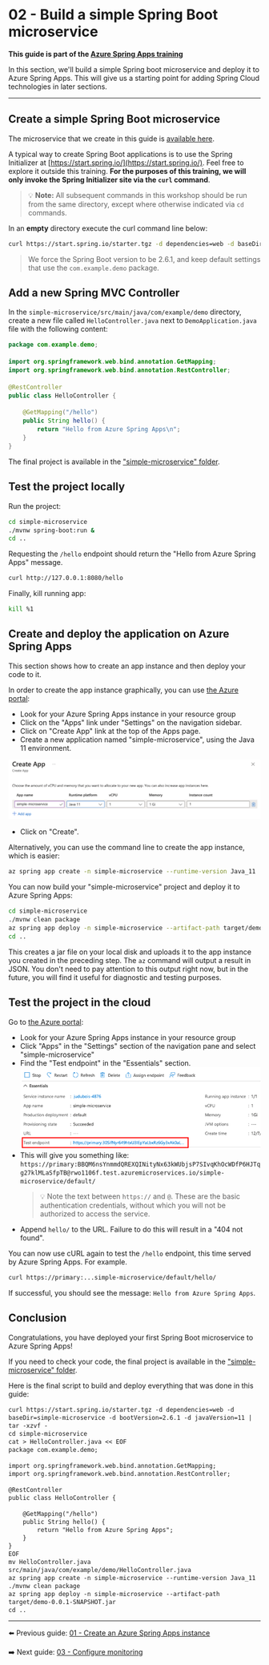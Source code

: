 # 02 - Build a simple Spring Boot microservice

__This guide is part of the [Azure Spring Apps training](../README.md)__

In this section, we'll build a simple Spring boot microservice and deploy it to Azure Spring Apps. This will give us a starting point for adding Spring Cloud technologies in later sections.

---

## Create a simple Spring Boot microservice

The microservice that we create in this guide is [available here](simple-microservice/).

A typical way to create Spring Boot applications is to use the Spring Initializer at  [https://start.spring.io/](https://start.spring.io/). Feel free to explore it outside this training. **For the purposes of this training, we will only invoke the Spring Initializer site via the `curl` command**.

>💡 __Note:__ All subsequent commands in this workshop should be run from the same directory, except where otherwise indicated via `cd` commands.

In an __empty__ directory execute the curl command line below:

```bash
curl https://start.spring.io/starter.tgz -d dependencies=web -d baseDir=simple-microservice -d bootVersion=2.6.1 -d javaVersion=11 | tar -xzvf -
```

> We force the Spring Boot version to be 2.6.1, and keep default settings that use the `com.example.demo` package.

## Add a new Spring MVC Controller

In the `simple-microservice/src/main/java/com/example/demo` directory, create a
new file  called `HelloController.java` next to `DemoApplication.java` file with
the following content:

```java
package com.example.demo;

import org.springframework.web.bind.annotation.GetMapping;
import org.springframework.web.bind.annotation.RestController;

@RestController
public class HelloController {

    @GetMapping("/hello")
    public String hello() {
        return "Hello from Azure Spring Apps\n";
    }
}
```

The final project is available in the ["simple-microservice" folder](simple-microservice/).

## Test the project locally

Run the project:

```bash
cd simple-microservice
./mvnw spring-boot:run &
cd ..
```

Requesting the `/hello` endpoint should return the "Hello from Azure Spring Apps" message.

```bash
curl http://127.0.0.1:8080/hello
```

Finally, kill running app:

```bash
kill %1
```

## Create and deploy the application on Azure Spring Apps

This section shows how to create an app instance and then deploy your code to it.

In order to create the app instance graphically, you can use [the Azure portal](https://portal.azure.com/?WT.mc_id=azurespringcloud-github-judubois):

- Look for your Azure Spring Apps instance in your resource group
- Click on the "Apps" link under "Settings" on the navigation sidebar.
- Click on "Create App" link at the top of the Apps page.
- Create a new application named "simple-microservice", using the Java 11 environment.

![Create application](media/00-create-application.png)

- Click on "Create".

Alternatively, you can use the command line to create the app instance, which is easier:

```bash
az spring app create -n simple-microservice --runtime-version Java_11
```

You can now build your "simple-microservice" project and deploy it to Azure Spring Apps:

```bash
cd simple-microservice
./mvnw clean package
az spring app deploy -n simple-microservice --artifact-path target/demo-0.0.1-SNAPSHOT.jar
cd ..
```

This creates a jar file on your local disk and uploads it to the app instance you created in the preceding step.  The `az` command will output a result in JSON.  You don't need to pay attention to this output right now, but in the future, you will find it useful for diagnostic and testing purposes.

## Test the project in the cloud

Go to [the Azure portal](https://portal.azure.com/?WT.mc_id=azurespringcloud-github-judubois):

- Look for your Azure Spring Apps instance in your resource group
- Click "Apps" in the "Settings" section of the navigation pane and select "simple-microservice"
- Find the "Test endpoint" in the "Essentials" section.
![Test endpoint](media/01-test-endpoint.png)
- This will give you something like:
  `https://primary:BBQM6nsYnmmdQREXQINityNx63kWUbjsP7SIvqKhOcWDfP6HJTqg27klMLaSfpTB@rwo1106f.test.azuremicroservices.io/simple-microservice/default/`
  >💡 Note the text between `https://` and `@`.  These are the basic authentication credentials, without which you will not be authorized to access the service.
- Append `hello/` to the URL.  Failure to do this will result in a "404 not found".

You can now use cURL again to test the `/hello` endpoint, this time served by Azure Spring Apps.  For example.

```bash
curl https://primary:...simple-microservice/default/hello/
```

If successful, you should see the message: `Hello from Azure Spring Apps`.

## Conclusion

Congratulations, you have deployed your first Spring Boot microservice to Azure Spring Apps!

If you need to check your code, the final project is available in the ["simple-microservice" folder](simple-microservice/).

Here is the final script to build and deploy everything that was done in this guide:

```
curl https://start.spring.io/starter.tgz -d dependencies=web -d baseDir=simple-microservice -d bootVersion=2.6.1 -d javaVersion=11 | tar -xzvf -
cd simple-microservice
cat > HelloController.java << EOF
package com.example.demo;

import org.springframework.web.bind.annotation.GetMapping;
import org.springframework.web.bind.annotation.RestController;

@RestController
public class HelloController {

    @GetMapping("/hello")
    public String hello() {
        return "Hello from Azure Spring Apps";
    }
}
EOF
mv HelloController.java src/main/java/com/example/demo/HelloController.java
az spring app create -n simple-microservice --runtime-version Java_11
./mvnw clean package
az spring app deploy -n simple-microservice --artifact-path target/demo-0.0.1-SNAPSHOT.jar
cd ..
```

---

⬅️ Previous guide: [01 - Create an Azure Spring Apps instance](../01-create-an-azure-spring-cloud-instance/README.md)

➡️ Next guide: [03 - Configure monitoring](../03-configure-monitoring/README.md)

